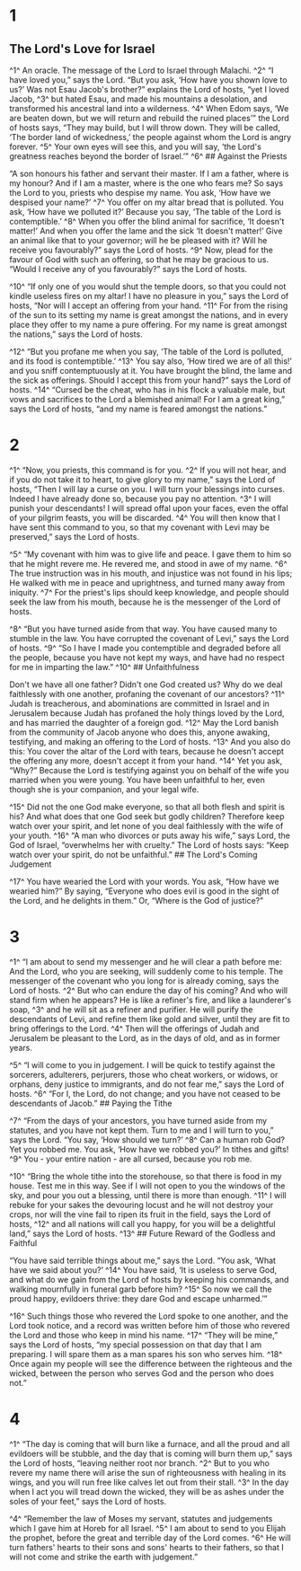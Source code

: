 # 1 
## The Lord's Love for Israel
^1^ An oracle. The message of the Lord to Israel through Malachi. ^2^ “I have loved you,” says the Lord. “But you ask, ‘How have you shown love to us?’ Was not Esau Jacob's brother?” explains the Lord of hosts, “yet I loved Jacob, ^3^ but hated Esau, and made his mountains a desolation, and transformed his ancestral land into a wilderness. ^4^ When Edom says, ‘We are beaten down, but we will return and rebuild the ruined places’” the Lord of hosts says, “They may build, but I will throw down. They will be called, ‘The border land of wickedness,’ the people against whom the Lord is angry forever. ^5^ Your own eyes will see this, and you will say, ‘the Lord's greatness reaches beyond the border of Israel.’” ^6^ ## Against
the Priests 

“A son honours his father and servant their master. If I am a father, where is my honour? And if I am a master, where is the one who fears me? So says the Lord to you, priests who despise my name. You ask, ‘How have we despised your name?’ ^7^ You offer on my altar bread that is polluted. You ask, ‘How have we polluted it?’ Because you say, ‘The table of the Lord is contemptible.’ ^8^ When you offer the blind animal for sacrifice, ‘It doesn't matter!’ And when you offer the lame and the sick ‘It doesn't matter!’ Give an animal like that to your governor; will he be pleased with it? Will he receive you favourably?” says the Lord of hosts. ^9^ Now, plead for the favour of God with such an offering, so that he may be gracious to us. “Would I receive any of you favourably?” says the Lord of hosts. 

^10^ “If only one of you would shut the temple doors, so that you could not kindle useless fires on my altar! I have no pleasure in you,” says the Lord of hosts, “Nor will I accept an offering from your hand. ^11^ For from the rising of the sun to its setting my name is great amongst the nations, and in every place they offer to my name a pure offering. For my name is great amongst the nations,” says the Lord of hosts. 

^12^ “But you profane me when you say, ‘The table of the Lord is polluted, and its food is contemptible.’ ^13^ You say also, ‘How tired we are of all this!’ and you sniff contemptuously at it. You have brought the blind, the lame and the sick as offerings. Should I accept this from your hand?” says the Lord of hosts. ^14^ “Cursed be the cheat, who has in his flock a valuable male, but vows and sacrifices to the Lord a blemished animal! For I am a great king,” says the Lord of hosts, “and my name is feared amongst the nations.” 

# 2 
^1^ “Now, you priests, this command is for you. ^2^ If you will not hear, and if you do not take it to heart, to give glory to my name,” says the Lord of hosts, “Then I will lay a curse on you. I will turn your blessings into curses. Indeed I have already done so, because you pay no attention. ^3^ I will punish your descendants! I will spread offal upon your faces, even the offal of your pilgrim feasts, you will be discarded. ^4^ You will then know that I have sent this command to you, so that my covenant with Levi may be preserved,” says the Lord of hosts. 

^5^ “My covenant with him was to give life and peace. I gave them to him so that he might revere me. He revered me, and stood in awe of my name. ^6^ The true instruction was in his mouth, and injustice was not found in his lips; He walked with me in peace and uprightness, and turned many away from iniquity. ^7^ For the priest's lips should keep knowledge, and people should seek the law from his mouth, because he is the messenger of the Lord of hosts. 

^8^ “But you have turned aside from that way. You have caused many to stumble in the law. You have corrupted the covenant of Levi,” says the Lord of hosts. ^9^ “So I have I made you contemptible and degraded before all the people, because you have not kept my ways, and have had no respect for me in imparting the law.” ^10^ ## Unfaithfulness


Don't we have all one father? Didn't one God created us? Why do we deal faithlessly with one another, profaning the covenant of our ancestors? ^11^ Judah is treacherous, and abominations are committed in Israel and in Jerusalem because Judah has profaned the holy things loved by the Lord, and has married the daughter of a foreign god. ^12^ May the Lord banish from the community of Jacob anyone who does this, anyone awaking, testifying, and making an offering to the Lord of hosts. ^13^ And you also do this: You cover the altar of the Lord with tears, because he doesn't accept the offering any more, doesn't accept it from your hand. ^14^ Yet you ask, “Why?” Because the Lord is testifying against you on behalf of the wife you married when you were young. You have been unfaithful to her, even though she is your companion, and your legal wife. 

^15^ Did not the one God make everyone, so that all both flesh and spirit is his? And what does that one God seek but godly children? Therefore keep watch over your spirit, and let none of you deal faithlessly with the wife of your youth. ^16^ “A man who divorces or puts away his wife,” says Lord, the God of Israel, “overwhelms her with cruelty.” The Lord of hosts says: “Keep watch over your spirit, do not be unfaithful.” ## 
The Lord's Coming Judgement 

^17^ You have wearied the Lord with your words. You ask, “How have we wearied him?” By saying, “Everyone who does evil is good in the sight of the Lord, and he delights in them.” Or, “Where is the God of justice?” 

# 3 
^1^ “I am about to send my messenger and he will clear a path before me: And the Lord, who you are seeking, will suddenly come to his temple. The messenger of the covenant who you long for is already coming, says the Lord of hosts. ^2^ But who can endure the day of his coming? And who will stand firm when he appears? He is like a refiner's fire, and like a launderer's soap, ^3^ and he will sit as a refiner and purifier. He will purify the descendants of Levi, and refine them like gold and silver, until they are fit to bring offerings to the Lord. ^4^ Then will the offerings of Judah and Jerusalem be pleasant to the Lord, as in the days of old, and as in former years. 

^5^ “I will come to you in judgement. I will be quick to testify against the sorcerers, adulterers, perjurers, those who cheat workers, or widows, or orphans, deny justice to immigrants, and do not fear me,” says the Lord of hosts. ^6^ “For I, the Lord, do not change; and you have not ceased to be descendants of Jacob.” ## Paying
the Tithe 

^7^ “From the days of your ancestors, you have turned aside from my statutes, and you have not kept them. Turn to me and I will turn to you,” says the Lord. “You say, ‘How should we turn?’ ^8^ Can a human rob God? Yet you robbed me. You ask, ‘How have we robbed you?’ In tithes and gifts! ^9^ You - your entire nation - are all cursed, because you rob me. 

^10^ “Bring the whole tithe into the storehouse, so that there is food in my house. Test me in this way. See if I will not open to you the windows of the sky, and pour you out a blessing, until there is more than enough. ^11^ I will rebuke for your sakes the devouring locust and he will not destroy your crops, nor will the vine fail to ripen its fruit in the field, says the Lord of hosts, ^12^ and all nations will call you happy, for you will be a delightful land,” says the Lord of hosts. ^13^ ## Future Reward
of the Godless and Faithful 

“You have said terrible things about me,” says the Lord. “You ask, ‘What have we said about you?’ ^14^ You have said, ‘It is useless to serve God, and what do we gain from the Lord of hosts by keeping his commands, and walking mournfully in funeral garb before him? ^15^ So now we call the proud happy, evildoers thrive: they dare God and escape unharmed.’” 

^16^ Such things those who revered the Lord spoke to one another, and the Lord took notice, and a record was written before him of those who revered the Lord and those who keep in mind his name. ^17^ “They will be mine,” says the Lord of hosts, “my special possession on that day that I am preparing. I will spare them as a man spares his son who serves him. ^18^ Once again my people will see the difference between the righteous and the wicked, between the person who serves God and the person who does not.” 

# 4 
^1^ “The day is coming that will burn like a furnace, and all the proud and all evildoers will be stubble, and the day that is coming will burn them up,” says the Lord of hosts, “leaving neither root nor branch. ^2^ But to you who revere my name there will arise the sun of righteousness with healing in its wings, and you will run free like calves let out from their stall. ^3^ In the day when I act you will tread down the wicked, they will be as ashes under the soles of your feet,” says the Lord of hosts. 

^4^ “Remember the law of Moses my servant, statutes and judgements which I gave him at Horeb for all Israel. ^5^ I am about to send to you Elijah the prophet, before the great and terrible day of the Lord comes. ^6^ He will turn fathers' hearts to their sons and sons' hearts to their fathers, so that I will not come and strike the earth with judgement.” 